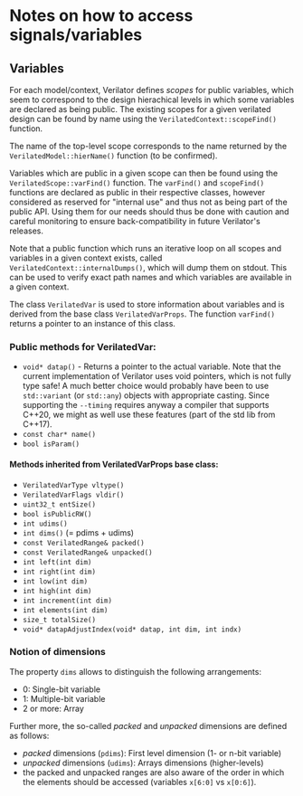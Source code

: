 # Notes on how to access signals/variables

## Variables

For each model/context, Verilator defines *scopes* for public variables, which
seem to correspond to the design hierachical levels in which some variables are
declared as being public. The existing scopes for a given verilated design can
be found by name using the ``VerilatedContext::scopeFind()`` function.

The name of the top-level scope corresponds to the name returned by the
``VerilatedModel::hierName()`` function (to be confirmed).

Variables which are public in a given scope can then be found using the
``VerilatedScope::varFind()`` function. The ``varFind()`` and ``scopeFind()``
functions are declared as public in their respective classes, however
considered as reserved for "internal use" and thus not as being part of the
public API. Using them for our needs should thus be done with caution and
careful monitoring to ensure back-compatibility in future Verilator's releases.

Note that a public function which runs an iterative loop on all scopes and
variables in a given context exists, called
``VerilatedContext::internalDumps()``, which will dump them on stdout. This can
be used to verify exact path names and which variables are available in a given
context.

The class ``VerilatedVar`` is used to store information about variables and is
derived from the base class ``VerilatedVarProps``. The function ``varFind()``
returns a pointer to an instance of this class.

### Public methods for VerilatedVar:

- ``void* datap()`` - Returns a pointer to the actual variable. Note that the
  current implementation of Verilator uses void pointers, which is not fully
  type safe! A much better choice would probably have been to use
  ``std::variant`` (or ``std::any``) objects with appropriate casting. Since
  supporting the ``--timing`` requires anyway a compiler that supports C++20,
  we might as well use these features (part of the std lib from C++17).
- ``const char* name()``
- ``bool isParam()``

#### Methods inherited from VerilatedVarProps base class:

- ``VerilatedVarType vltype()``
- ``VerilatedVarFlags vldir()``
- ``uint32_t entSize()``
- ``bool isPublicRW()``
- ``int udims()``
- ``int dims()`` (= pdims + udims)
- ``const VerilatedRange& packed()``
- ``const VerilatedRange& unpacked()``
- ``int left(int dim)``
- ``int right(int dim)``
- ``int low(int dim)``
- ``int high(int dim)``
- ``int increment(int dim)``
- ``int elements(int dim)``
- ``size_t totalSize()``
- ``void* datapAdjustIndex(void* datap, int dim, int indx)``

### Notion of dimensions

The property ``dims`` allows to distinguish the following arrangements:
- 0: Single-bit variable
- 1: Multiple-bit variable
- 2 or more: Array

Further more, the so-called *packed* and *unpacked* dimensions are defined as
follows:
- *packed* dimensions (``pdims``): First level dimension (1- or n-bit variable)
- *unpacked* dimensions (``udims``): Arrays dimensions (higher-levels)
- the packed and unpacked ranges are also aware of the order in which the
  elements should be accessed (variables ``x[6:0]`` vs ``x[0:6]``).

